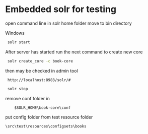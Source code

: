 # Embedded solr for testing 

open command line in solr home folder 
move to bin directory

Windows 
```bash
 solr start
```

After server has started run the next command to create new core 
```bash
 solr create_core -c book-core
```

then may be checked in admin tool 
```
 http://localhost:8983/solr/#
```


```bash
 solr stop 
```

remove conf folder in 
```
    $SOLR_HOME\book-core\conf
```
put config folder from test resource folder 
```
\src\test\resources\configsets\books
```
